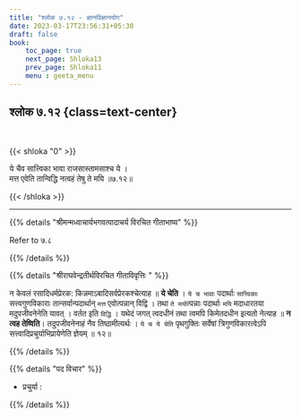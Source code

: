 ```yaml
---
title: "श्लोक ७.१२ - ज्ञानविज्ञानयोग"
date: 2023-03-17T23:56:31+05:30
draft: false
book:
    toc_page: true
    next_page: Shloka13
    prev_page: Shloka11
    menu : geeta_menu
---
```




## श्लोक ७.१२ {class=text-center}

<br/>

{{< shloka  "0"  >}}

ये चैव सात्त्विका भावा राजसास्तामसाश्च ये ।  
मत्त एवेति तान्विद्धि नत्वहं तेषु ते मयि ॥७.१२॥

{{< /shloka >}}

---


{{% details "श्रीमन्मध्वाचार्यभगवत्पादाचर्य विरचित  गीताभाष्य" %}}

Refer to ७.८

{{% /details %}}



{{% details "श्रीराघवेन्द्रतीर्थविरचित गीताविवृत्तिः " %}}

न केवलं रसादिधर्मप्रेरक: किन्नमाऽबादिसर्वप्रेरकश्चेत्याह
॥ **ये चेति** । `ये च भावाः` पदार्थाः `सात्त्विकाः` सत्त्वगुणविकाराः
तान्सर्वान्पदार्थान् `मत्त` एवोत्पन्नान्‌ विद्वि । तथा `ते मयो`त्पन्नाः
पदार्थाः `मयि` मदाधारतया मदुपजीवनेनेति यावत्‌ । वर्तत इति `विद्धि` ।  यथेदं जगत्‌ त्वदधीनं तथा त्वमपि किमेतदधीन इत्यतो नेत्याह ॥ 
**न त्वह तेष्विति**। तदुपजीवनेनाहं नैव तिष्ठामीत्यर्थः । 
`ये च ये चेति` पृथगुक्तिः सर्वेषां
त्रिगुणविकारत्वेऽपि सत्त्वादिप्रचुर्याभिप्रायेणेति ज्ञेयम्‌ ॥ १२॥


{{% /details %}}



{{% details "पद विचार" %}}

- प्रचुर्या : 

{{% /details %}}
